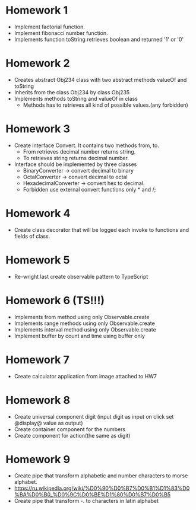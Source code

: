 # Homework 1
- Implement factorial function.
- Implement fibonacci number function.
- Implements function toString retrieves boolean and returned '1' or '0'

# Homework 2
- Creates abstract Obj234 class with two abstract methods valueOf and toString
- Inherits from the class Obj234 by class Obj235
- Implements methods toString and valueOf in class
    - Methods has to retrieves all kind of possible values.(any forbidden)

# Homework 3
- Create interface Convert. It contains two methods from, to.
    - From retrieves decimal number returns string.
    - To retrieves string returns decimal number.
- Interface should be implemented by three classes
    - BinaryConverter -> convert decimal to binary
    - OctalConverter -> convert decimal to octal
    - HexadecimalConverter -> convert hex to decimal.
    - Forbidden use external convert functions only * and /;
# Homework 4
- Create class decorator that will be logged each invoke to functions and fields of class.

# Homework 5
- Re-wright last create observable pattern to TypeScript 

# Homework 6 (TS!!!)
- Implements from method using only Observable.create
- Implements range methods using only Observable.create
- Implements interval method using only Observable.create
- Implement buffer by count and time using buffer only

# Homework 7
- Create calculator application from image attached to HW7

# Homework 8
- Create universal component digit (input digit as input on click set @display@ value as output)
- Create container component for the numbers
- Create component for action(the same as digit)

# Homework 9
- Create pipe that transform alphabetic and number characters to morse alphabet.
- https://ru.wikipedia.org/wiki/%D0%90%D0%B7%D0%B1%D1%83%D0%BA%D0%B0_%D0%9C%D0%BE%D1%80%D0%B7%D0%B5
- Create pipe that transform -. to characters in latin alphabet